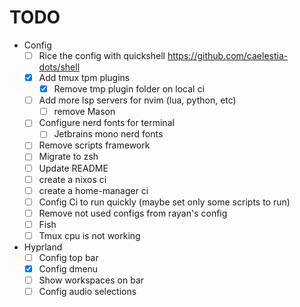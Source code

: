 
# TODO

- Config
  - [ ] Rice the config with quickshell https://github.com/caelestia-dots/shell
  - [x] Add tmux tpm plugins
    - [x] Remove tmp plugin folder on local ci
  - [ ] Add more lsp servers for nvim (lua, python, etc)
    - [ ] remove Mason
  - [ ] Configure nerd fonts for terminal
    - [ ] Jetbrains mono nerd fonts
  - [ ] Remove scripts framework
  - [ ] Migrate to zsh
  - [ ] Update README
  - [ ] create a nixos ci
  - [ ] create a home-manager ci
  - [ ] Config Ci to run quickly (maybe set only some scripts to run)
  - [ ] Remove not used configs from rayan's config
  - [ ] Fish
  - [ ] Tmux cpu is not working

- Hyprland
  - [ ] Config top bar
  - [x] Config dmenu
  - [ ] Show workspaces on bar
  - [ ] Config audio selections